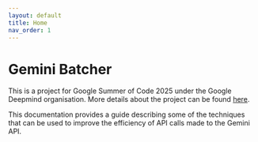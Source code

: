 ```yaml
---
layout: default
title: Home
nav_order: 1
---
```


# Gemini Batcher
This is a project for Google Summer of Code 2025 under the Google Deepmind organisation. More details about the project can be found [here](https://summerofcode.withgoogle.com/programs/2025/projects/QwrjzUxs).


This documentation provides a guide describing some of the techniques that can be used to improve the efficiency of API calls made to the Gemini API.
